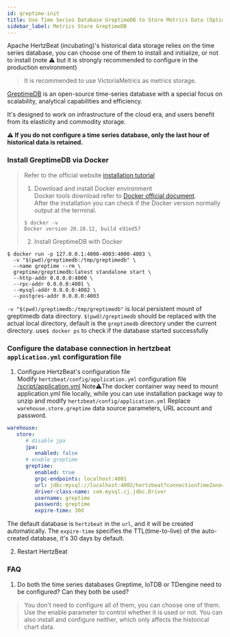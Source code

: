 ```yaml
---
id: greptime-init  
title: Use Time Series Database GreptimeDB to Store Metrics Data (Optional)       
sidebar_label: Metrics Store GreptimeDB
---
```


Apache HertzBeat (incubating)'s historical data storage relies on the time series database, you can choose one of them to install and initialize, or not to install (note ⚠️ but it is strongly recommended to configure in the production environment)

> It is recommended to use VictoriaMetrics as metrics storage.

[GreptimeDB](https://github.com/GreptimeTeam/greptimedb) is an open-source time-series database with a special focus on scalability, analytical capabilities and efficiency.

It's designed to work on infrastructure of the cloud era, and users benefit from its elasticity and commodity storage.

**⚠️ If you do not configure a time series database, only the last hour of historical data is retained.**

### Install GreptimeDB via Docker

> Refer to the official website [installation tutorial](https://docs.greptime.com/getting-started/overview)  
> 1. Download and install Docker environment     
> Docker tools download refer to [Docker official document](https://docs.docker.com/get-docker/).     
> After the installation you can check if the Docker version normally output at the terminal.
>
> ```
> $ docker -v
> Docker version 20.10.12, build e91ed57
> ```
>
> 2. Install GreptimeDB with Docker

```shell
$ docker run -p 127.0.0.1:4000-4003:4000-4003 \
  -v "$(pwd)/greptimedb:/tmp/greptimedb" \
  --name greptime --rm \
  greptime/greptimedb:latest standalone start \
  --http-addr 0.0.0.0:4000 \
  --rpc-addr 0.0.0.0:4001 \
  --mysql-addr 0.0.0.0:4002 \
  --postgres-addr 0.0.0.0:4003
```

`-v "$(pwd)/greptimedb:/tmp/greptimedb"` is local persistent mount of greptimedb data directory. `$(pwd)/greptimedb` should be replaced with the actual local directory, default is the `greptimedb` directory under the current directory.
use```$ docker ps``` to check if the database started successfully

### Configure the database connection in hertzbeat `application.yml` configuration file

1. Configure HertzBeat's configuration file   
   Modify `hertzbeat/config/application.yml` configuration file [/script/application.yml](https://github.com/apache/hertzbeat/raw/master/script/application.yml)
   Note⚠️The docker container way need to mount application.yml file locally, while you can use installation package way to unzip and modify `hertzbeat/config/application.yml`
   Replace `warehouse.store.greptime` data source parameters, URL account and password.

```yaml
warehouse:
   store:
      # disable jpa
      jpa:
         enabled: false
      # enable greptime   
      greptime:
         enabled: true
         grpc-endpoints: localhost:4001
         url: jdbc:mysql://localhost:4002/hertzbeat?connectionTimeZone=Asia/Shanghai&forceConnectionTimeZoneToSession=true
         driver-class-name: com.mysql.cj.jdbc.Driver
         username: greptime
         password: greptime
         expire-time: 30d
```

The default database is `hertzbeat` in the `url`, and it will be created automatically. The `expire-time` specifies the TTL(time-to-live) of the auto-created database, it's 30 days by default.

2. Restart HertzBeat

### FAQ

1. Do both the time series databases Greptime, IoTDB or TDengine need to be configured? Can they both be used?

> You don't need to configure all of them, you can choose one of them. Use the enable parameter to control whether it is used or not. You can also install and configure neither, which only affects the historical chart data.


